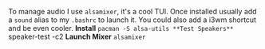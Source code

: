 To manage audio I use `alsamixer`, it's a cool TUI. Once installed usually add a `sound` alias to my `.bashrc` to launch it. You could also add a i3wm shortcut and be even cooler.
**Install**
	`pacman -S alsa-utils
**Test Speakers**
	`speaker-test -c2
**Launch Mixer**
	`alsamixer`